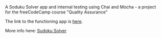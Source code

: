 A Soduku Solver app and internal testing using Chai and Mocha - a project for the freeCodeCamp course "Quality Assurance"

The link to the functioning app is [here](https://fcc-qa-soduku-solver-dkrt.herokuapp.com/).

More info here:
[Sudoku Solver](https://www.freecodecamp.org/learn/quality-assurance/quality-assurance-projects/sudoku-solver)
